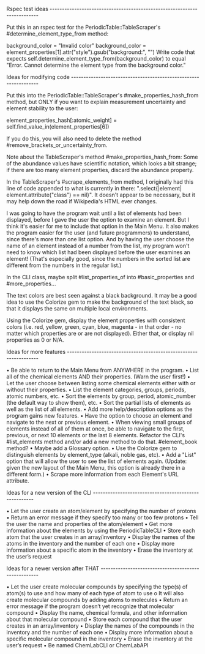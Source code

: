 Rspec test ideas -------------------------------------------------------------------------

Put this in an rspec test for the PeriodicTable::TableScraper's #determine_element_type_from method:

background_color = "Invalid color"
background_color = element_properties[1].attr("style").gsub("background:", "")
Write code that expects self.determine_element_type_from(background_color) to equal "Error. Cannot determine the element type from the background color."

Ideas for modifying code -----------------------------------------------------------------

Put this into the PeriodicTable::TableScraper's #make_properties_hash_from method, but ONLY if you want to explain measurement uncertainty and element stability to the user: 

element_properties_hash[:atomic_weight] = self.find_value_in(element_properties[6])

If you do this, you will also need to delete the method #remove_brackets_or_uncertainty_from.

Note about the TableScraper's method #make_properties_hash_from: Some of the abundance values have scientific notation, which looks a bit strange; if there are too many element properties, discard the abundance property.

In the TableScraper's #scrape_elements_from method, I originally had this line of code appended to what is currently in there: ".select{|element| element.attribute("class") == nil}". It doesn't appear to be necessary, but it may help down the road if Wikipedia's HTML ever changes.

I was going to have the program wait until a list of elements had been displayed, before I gave the user the option to examine an element. But I think it's easier for me to include that option in the Main Menu. It also makes the program easier for the user (and future programmers) to understand, since there's more than one list option. And by having the user choose the name of an element instead of a number from the list, my program won't need to know which list had been displayed before the user examines an element! (That's especially good, since the numbers in the sorted list are different from the numbers in the regular list.)

In the CLI class, maybe split #list_properties_of into #basic_properties and #more_properties...

The text colors are best seen against a black background. It may be a good idea to use the Colorize gem to make the background of the text black, so that it displays the same on multiple local environments.

Using the Colorize gem, display the element properties with consistent colors (i.e. red, yellow, green, cyan, blue, magenta - in that order - no matter which properties are or are not displayed). Either that, or display nil properties as 0 or N/A.

Ideas for more features ------------------------------------------------------------------

•	Be able to return to the Main Menu from ANYWHERE in the program.
•	List all of the chemical elements AND their properties. (Warn the user first!)
•	Let the user choose between listing some chemical elements either with or without their properties.
•	List the element categories, groups, periods, atomic numbers, etc.
•	Sort the elements by group, period, atomic_number (the default way to show them), etc.
•	Sort the partial lists of elements as well as the list of all elements.
•	Add more help/description options as the program gains new features.
•	Have the option to choose an element and navigate to the next or previous element.
•	When viewing small groups of elements instead of all of them at once, be able to navigate to the first, previous, or next 10 elements or the last 8 elements. Refactor the CLI's #list_elements method and/or add a new method to do that. #element_book method?
•	Maybe add a Glossary option.
•	Use the Colorize gem to distinguish elements by element_type (alkali, noble gas, etc).
•	Add a "List" option that will allow the user to see the list of elements again. (Update: given the new layout of the Main Menu, this option is already there in a different form.)
•	Scrape more information from each Element's URL attribute.

Ideas for a new version of the CLI ------------------------------------------------------

•	Let the user create an atom/element by specifying the number of protons
•	Return an error message if they specify too many or too few protons
•	Tell the user the name and properties of the atom/element
•	Get more information about the elements by using the PeriodicTableCLI
•	Store each atom that the user creates in an array/inventory
•	Display the names of the atoms in the inventory and the number of each one
•	Display more information about a specific atom in the inventory
•	Erase the inventory at the user’s request

Ideas for a newer version after THAT -----------------------------------------------------

•	Let the user create molecular compounds by specifying the type(s) of atom(s) to use and how many of each type of atom to use
    o	It will also create molecular compounds by adding atoms to molecules
•	Return an error message if the program doesn’t yet recognize that molecular compound
•	Display the name, chemical formula, and other information about that molecular compound
•	Store each compound that the user creates in an array/inventory
•	Display the names of the compounds in the inventory and the number of each one
•	Display more information about a specific molecular compound in the inventory
•	Erase the inventory at the user’s request
•	Be named ChemLabCLI or ChemLabAPI
